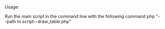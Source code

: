 
Usage:

Run the main script in the command line with the following command
php "--path to script--draw_table.php"
